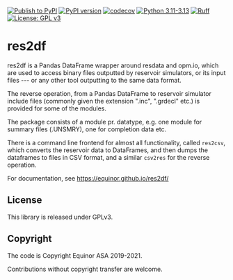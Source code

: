 [![Publish to PyPI](https://github.com/equinor/res2df/actions/workflows/publish.yml/badge.svg)](https://github.com/equinor/res2df/actions/workflows/publish.yml)
[![PyPI version](https://img.shields.io/pypi/v/res2df.svg)](https://pypi.org/project/res2df/)
[![codecov](https://codecov.io/gh/equinor/res2df/graph/badge.svg?token=3sZBGGu5VG)](https://codecov.io/gh/equinor/res2df)
[![Python 3.11-3.13](https://img.shields.io/badge/python-3.11%20|%203.12%20|%203.13-blue.svg)](https://www.python.org)
[![Ruff](https://img.shields.io/endpoint?url=https://raw.githubusercontent.com/astral-sh/ruff/main/assets/badge/v2.json)](https://github.com/astral-sh/ruff)
[![License: GPL v3](https://img.shields.io/badge/License-GPLv3-blue.svg)](https://www.gnu.org/licenses/gpl-3.0)

# res2df

res2df is a Pandas DataFrame wrapper around resdata and opm.io, which
are used to access binary files outputted by reservoir simulators,
or its input files --- or any other tool outputting to the same data format.

The reverse operation, from a Pandas DataFrame to reservoir simulator include files
(commonly given the extension ".inc", ".grdecl" etc.) is provided for some of the
modules.

The package consists of a module pr. datatype, e.g. one module for summary
files (.UNSMRY), one for completion data etc.

There is a command line frontend for almost all functionality, called
`res2csv`, which converts the reservoir data to DataFrames, and then dumps
the dataframes to files in CSV format, and a similar `csv2res` for the
reverse operation.

For documentation, see <https://equinor.github.io/res2df/>

## License

This library is released under GPLv3.

## Copyright

The code is Copyright Equinor ASA 2019-2021.

Contributions without copyright transfer are welcome.
